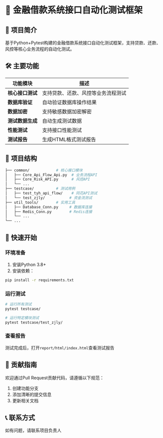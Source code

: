 # 🚀 金融借款系统接口自动化测试框架

## 🌟 项目简介
基于Python+Pytest构建的金融借款系统接口自动化测试框架，支持贷款、还款、风控等核心业务流程的自动化测试。

## 🛠️ 主要功能
| 功能模块 | 描述 |
|---------|------|
| **核心接口测试** | 支持贷款、还款、风控等业务流程测试 |
| **数据库验证** | 自动验证数据库操作结果 |
| **数据加密** | 支持敏感数据加密解密 |
| **测试数据生成** | 自动生成测试数据 |
| **性能测试** | 支持接口性能测试 |
| **测试报告** | 生成HTML格式测试报告 |

## 📂 项目结构
```bash
├── common/            # 核心接口模块
│   ├── Core_Api_Flow_Api.py  # 业务流程API
│   ├── Core_Risk_API.py      # 风控API
│   └── ...
├── testcase/          # 测试用例
│   ├── test_tyh_api_flow/    # 同花API测试
│   └── test_zjly/           # 资金流测试
├── util_tools/        # 实用工具
│   ├── Database_Conn.py     # 数据库连接
│   ├── Redis_Conn.py        # Redis连接
│   └── ...
└── ...
```

## 🚀 快速开始
### 环境准备
1. 安装Python 3.8+
2. 安装依赖：
```bash
pip install -r requirements.txt
```

### 运行测试
```bash
# 运行所有测试
pytest testcase/

# 运行特定模块测试
pytest testcase/test_zjly/
```

### 查看报告
测试完成后，打开`report/html/index.html`查看测试报告

## 🤝 贡献指南
欢迎通过Pull Request贡献代码，请遵循以下规范：
1. 创建功能分支
2. 添加清晰的提交信息
3. 更新相关文档

## 📞 联系方式
如有问题，请联系项目负责人
